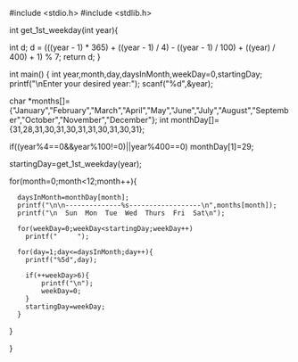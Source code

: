 #include <stdio.h>
#include <stdlib.h>

int get_1st_weekday(int year){

  int d;
  d = (((year - 1) * 365) + ((year - 1) / 4) - ((year - 1) / 100) + ((year) / 400) + 1) % 7;
  return d;
}

int main()
{
   int year,month,day,daysInMonth,weekDay=0,startingDay;
   printf("\nEnter your desired year:");
   scanf("%d",&year);

   char *months[]={"January","February","March","April","May","June","July","August","September","October","November","December"};
   int monthDay[]={31,28,31,30,31,30,31,31,30,31,30,31};

   if((year%4==0&&year%100!=0)||year%400==0)
       monthDay[1]=29;

   startingDay=get_1st_weekday(year);

   for(month=0;month<12;month++){

      daysInMonth=monthDay[month];
      printf("\n\n--------------%s------------------\n",months[month]);
      printf("\n  Sun  Mon  Tue  Wed  Thurs  Fri  Sat\n");

      for(weekDay=0;weekDay<startingDay;weekDay++)
        printf("     ");

      for(day=1;day<=daysInMonth;day++){
        printf("%5d",day);

        if(++weekDay>6){
            printf("\n");
            weekDay=0;
        }
        startingDay=weekDay;
      }

   }


}
